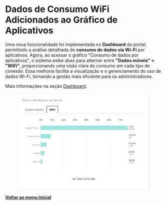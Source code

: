 # Dados de Consumo WiFi Adicionados ao Gráfico de Aplicativos

Uma nova funcionalidade foi implementada no **Dashboard** do portal, permitindo a análise detalhada do **consumo de dados via Wi-Fi** por aplicativos. Agora, ao acessar o gráfico "Consumo de dados por aplicativos", o sistema exibe abas para alternar entre **"Dados móveis"** e **"WiFi"**, proporcionando uma visão clara do consumo em cada tipo de conexão. Essa melhoria facilita a visualização e o gerenciamento do uso de dados Wi-Fi, tornando a gestão mais eficiente para os administradores.

Mais informações na seção [Dashboard](../../portal/dashboard.md).

<figure><img src="../../../.gitbook/assets/image (270).png" alt=""><figcaption></figcaption></figure>

[**Voltar ao menu inicial**](./)
